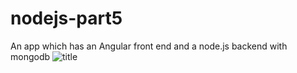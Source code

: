 # nodejs-part5
An app which has an Angular front end and a node.js backend with mongodb
![title](https://github.com/FahdKamal101/nodejs-part5/blob/master/task5-01.PNG)
